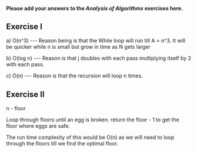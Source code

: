 #### Please add your answers to the ***Analysis of  Algorithms*** exercises here.

## Exercise I

a)  O(n^3) --- Reason being is that the While loop will run till A > n^3.  It will be quicker while n is small but grow in time as N gets larger


b)  O(log n) --- Reason is that j doubles with each pass multiplying itself by 2 with each pass.  


c)  O(n) --- Reason is that the recursion will loop n times.

## Exercise II

n - floor

Loop through floors until an egg is broken.
return the floor - 1 to get the floor where eggs are safe.

The run time complexity of this would be O(n) as we will need to loop through the floors till we find the optimal floor.
